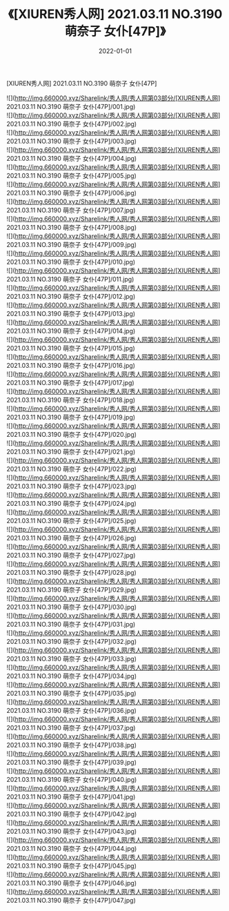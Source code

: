 ﻿---
layout: post
title:  《[XIUREN秀人网] 2021.03.11 NO.3190 萌奈子 女仆[47P]》
date:   2022-01-01
img: http://img.660000.xyz/Sharelink/秀人网/秀人网第03部分/[XIUREN秀人网] 2021.03.11 NO.3190 萌奈子 女仆[47P]/000.jpg
categories: [美女, 清纯, 唯美]
---

[XIUREN秀人网] 2021.03.11 NO.3190 萌奈子 女仆[47P]

  ![](http://img.660000.xyz/Sharelink/秀人网/秀人网第03部分/[XIUREN秀人网] 2021.03.11 NO.3190 萌奈子 女仆[47P]/001.jpg) <br> ![](http://img.660000.xyz/Sharelink/秀人网/秀人网第03部分/[XIUREN秀人网] 2021.03.11 NO.3190 萌奈子 女仆[47P]/002.jpg) <br> ![](http://img.660000.xyz/Sharelink/秀人网/秀人网第03部分/[XIUREN秀人网] 2021.03.11 NO.3190 萌奈子 女仆[47P]/003.jpg) <br> ![](http://img.660000.xyz/Sharelink/秀人网/秀人网第03部分/[XIUREN秀人网] 2021.03.11 NO.3190 萌奈子 女仆[47P]/004.jpg) <br> ![](http://img.660000.xyz/Sharelink/秀人网/秀人网第03部分/[XIUREN秀人网] 2021.03.11 NO.3190 萌奈子 女仆[47P]/005.jpg) <br> ![](http://img.660000.xyz/Sharelink/秀人网/秀人网第03部分/[XIUREN秀人网] 2021.03.11 NO.3190 萌奈子 女仆[47P]/006.jpg) <br> ![](http://img.660000.xyz/Sharelink/秀人网/秀人网第03部分/[XIUREN秀人网] 2021.03.11 NO.3190 萌奈子 女仆[47P]/007.jpg) <br> ![](http://img.660000.xyz/Sharelink/秀人网/秀人网第03部分/[XIUREN秀人网] 2021.03.11 NO.3190 萌奈子 女仆[47P]/008.jpg) <br> ![](http://img.660000.xyz/Sharelink/秀人网/秀人网第03部分/[XIUREN秀人网] 2021.03.11 NO.3190 萌奈子 女仆[47P]/009.jpg) <br> ![](http://img.660000.xyz/Sharelink/秀人网/秀人网第03部分/[XIUREN秀人网] 2021.03.11 NO.3190 萌奈子 女仆[47P]/010.jpg) <br> ![](http://img.660000.xyz/Sharelink/秀人网/秀人网第03部分/[XIUREN秀人网] 2021.03.11 NO.3190 萌奈子 女仆[47P]/011.jpg) <br> ![](http://img.660000.xyz/Sharelink/秀人网/秀人网第03部分/[XIUREN秀人网] 2021.03.11 NO.3190 萌奈子 女仆[47P]/012.jpg) <br> ![](http://img.660000.xyz/Sharelink/秀人网/秀人网第03部分/[XIUREN秀人网] 2021.03.11 NO.3190 萌奈子 女仆[47P]/013.jpg) <br> ![](http://img.660000.xyz/Sharelink/秀人网/秀人网第03部分/[XIUREN秀人网] 2021.03.11 NO.3190 萌奈子 女仆[47P]/014.jpg) <br> ![](http://img.660000.xyz/Sharelink/秀人网/秀人网第03部分/[XIUREN秀人网] 2021.03.11 NO.3190 萌奈子 女仆[47P]/015.jpg) <br> ![](http://img.660000.xyz/Sharelink/秀人网/秀人网第03部分/[XIUREN秀人网] 2021.03.11 NO.3190 萌奈子 女仆[47P]/016.jpg) <br> ![](http://img.660000.xyz/Sharelink/秀人网/秀人网第03部分/[XIUREN秀人网] 2021.03.11 NO.3190 萌奈子 女仆[47P]/017.jpg) <br> ![](http://img.660000.xyz/Sharelink/秀人网/秀人网第03部分/[XIUREN秀人网] 2021.03.11 NO.3190 萌奈子 女仆[47P]/018.jpg) <br> ![](http://img.660000.xyz/Sharelink/秀人网/秀人网第03部分/[XIUREN秀人网] 2021.03.11 NO.3190 萌奈子 女仆[47P]/019.jpg) <br> ![](http://img.660000.xyz/Sharelink/秀人网/秀人网第03部分/[XIUREN秀人网] 2021.03.11 NO.3190 萌奈子 女仆[47P]/020.jpg) <br> ![](http://img.660000.xyz/Sharelink/秀人网/秀人网第03部分/[XIUREN秀人网] 2021.03.11 NO.3190 萌奈子 女仆[47P]/021.jpg) <br> ![](http://img.660000.xyz/Sharelink/秀人网/秀人网第03部分/[XIUREN秀人网] 2021.03.11 NO.3190 萌奈子 女仆[47P]/022.jpg) <br> ![](http://img.660000.xyz/Sharelink/秀人网/秀人网第03部分/[XIUREN秀人网] 2021.03.11 NO.3190 萌奈子 女仆[47P]/023.jpg) <br> ![](http://img.660000.xyz/Sharelink/秀人网/秀人网第03部分/[XIUREN秀人网] 2021.03.11 NO.3190 萌奈子 女仆[47P]/024.jpg) <br> ![](http://img.660000.xyz/Sharelink/秀人网/秀人网第03部分/[XIUREN秀人网] 2021.03.11 NO.3190 萌奈子 女仆[47P]/025.jpg) <br> ![](http://img.660000.xyz/Sharelink/秀人网/秀人网第03部分/[XIUREN秀人网] 2021.03.11 NO.3190 萌奈子 女仆[47P]/026.jpg) <br> ![](http://img.660000.xyz/Sharelink/秀人网/秀人网第03部分/[XIUREN秀人网] 2021.03.11 NO.3190 萌奈子 女仆[47P]/027.jpg) <br> ![](http://img.660000.xyz/Sharelink/秀人网/秀人网第03部分/[XIUREN秀人网] 2021.03.11 NO.3190 萌奈子 女仆[47P]/028.jpg) <br> ![](http://img.660000.xyz/Sharelink/秀人网/秀人网第03部分/[XIUREN秀人网] 2021.03.11 NO.3190 萌奈子 女仆[47P]/029.jpg) <br> ![](http://img.660000.xyz/Sharelink/秀人网/秀人网第03部分/[XIUREN秀人网] 2021.03.11 NO.3190 萌奈子 女仆[47P]/030.jpg) <br> ![](http://img.660000.xyz/Sharelink/秀人网/秀人网第03部分/[XIUREN秀人网] 2021.03.11 NO.3190 萌奈子 女仆[47P]/031.jpg) <br> ![](http://img.660000.xyz/Sharelink/秀人网/秀人网第03部分/[XIUREN秀人网] 2021.03.11 NO.3190 萌奈子 女仆[47P]/032.jpg) <br> ![](http://img.660000.xyz/Sharelink/秀人网/秀人网第03部分/[XIUREN秀人网] 2021.03.11 NO.3190 萌奈子 女仆[47P]/033.jpg) <br> ![](http://img.660000.xyz/Sharelink/秀人网/秀人网第03部分/[XIUREN秀人网] 2021.03.11 NO.3190 萌奈子 女仆[47P]/034.jpg) <br> ![](http://img.660000.xyz/Sharelink/秀人网/秀人网第03部分/[XIUREN秀人网] 2021.03.11 NO.3190 萌奈子 女仆[47P]/035.jpg) <br> ![](http://img.660000.xyz/Sharelink/秀人网/秀人网第03部分/[XIUREN秀人网] 2021.03.11 NO.3190 萌奈子 女仆[47P]/036.jpg) <br> ![](http://img.660000.xyz/Sharelink/秀人网/秀人网第03部分/[XIUREN秀人网] 2021.03.11 NO.3190 萌奈子 女仆[47P]/037.jpg) <br> ![](http://img.660000.xyz/Sharelink/秀人网/秀人网第03部分/[XIUREN秀人网] 2021.03.11 NO.3190 萌奈子 女仆[47P]/038.jpg) <br> ![](http://img.660000.xyz/Sharelink/秀人网/秀人网第03部分/[XIUREN秀人网] 2021.03.11 NO.3190 萌奈子 女仆[47P]/039.jpg) <br> ![](http://img.660000.xyz/Sharelink/秀人网/秀人网第03部分/[XIUREN秀人网] 2021.03.11 NO.3190 萌奈子 女仆[47P]/040.jpg) <br> ![](http://img.660000.xyz/Sharelink/秀人网/秀人网第03部分/[XIUREN秀人网] 2021.03.11 NO.3190 萌奈子 女仆[47P]/041.jpg) <br> ![](http://img.660000.xyz/Sharelink/秀人网/秀人网第03部分/[XIUREN秀人网] 2021.03.11 NO.3190 萌奈子 女仆[47P]/042.jpg) <br> ![](http://img.660000.xyz/Sharelink/秀人网/秀人网第03部分/[XIUREN秀人网] 2021.03.11 NO.3190 萌奈子 女仆[47P]/043.jpg) <br> ![](http://img.660000.xyz/Sharelink/秀人网/秀人网第03部分/[XIUREN秀人网] 2021.03.11 NO.3190 萌奈子 女仆[47P]/044.jpg) <br> ![](http://img.660000.xyz/Sharelink/秀人网/秀人网第03部分/[XIUREN秀人网] 2021.03.11 NO.3190 萌奈子 女仆[47P]/045.jpg) <br> ![](http://img.660000.xyz/Sharelink/秀人网/秀人网第03部分/[XIUREN秀人网] 2021.03.11 NO.3190 萌奈子 女仆[47P]/046.jpg) <br> ![](http://img.660000.xyz/Sharelink/秀人网/秀人网第03部分/[XIUREN秀人网] 2021.03.11 NO.3190 萌奈子 女仆[47P]/047.jpg) <br>